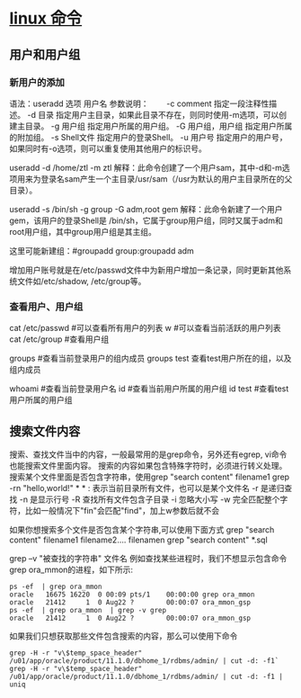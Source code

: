 # [linux 命令](https://github.com/zhizunbao84/mygitblog/issues/13)

## 用户和用户组
### 新用户的添加

语法：useradd 选项 用户名
参数说明：
　　-c comment 指定一段注释性描述。
       -d 目录 指定用户主目录，如果此目录不存在，则同时使用-m选项，可以创建主目录。
       -g 用户组 指定用户所属的用户组。
       -G 用户组，用户组 指定用户所属的附加组。
       -s Shell文件 指定用户的登录Shell。
       -u 用户号 指定用户的用户号，如果同时有-o选项，则可以重复使用其他用户的标识号。

useradd -d /home/ztl -m ztl
解释：此命令创建了一个用户sam，其中-d和-m选项用来为登录名sam产生一个主目录/usr/sam（/usr为默认的用户主目录所在的父目录）。

useradd -s /bin/sh -g group -G adm,root gem
解释：此命令新建了一个用户gem，该用户的登录Shell是 /bin/sh，它属于group用户组，同时又属于adm和root用户组，其中group用户组是其主组。

这里可能新建组：#groupadd group:groupadd adm

增加用户账号就是在/etc/passwd文件中为新用户增加一条记录，同时更新其他系统文件如/etc/shadow, /etc/group等。

### 查看用户、用户组
cat /etc/passwd     #可以查看所有用户的列表
w                   #可以查看当前活跃的用户列表
cat /etc/group      #查看用户组

groups   #查看当前登录用户的组内成员
groups test 查看test用户所在的组，以及组内成员
 
whoami   #查看当前登录用户名
id               #查看当前用户所属的用户组
id test      #查看test用户所属的用户组

## 搜索文件内容
搜索、查找文件当中的内容，一般最常用的是grep命令，另外还有egrep, vi命令也能搜索文件里面内容。
搜索的内容如果包含特殊字符时，必须进行转义处理。
搜索某个文件里面是否包含字符串，使用grep "search content" filename1
    grep -rn "hello,world!" *
    * : 表示当前目录所有文件，也可以是某个文件名
    -r 是递归查找
    -n 是显示行号
    -R 查找所有文件包含子目录
    -i 忽略大小写
    -w 完全匹配整个字符，比如一般情况下"fin"会匹配"find"，加上w参数后就不会

如果你想搜索多个文件是否包含某个字符串,可以使用下面方式
grep "search content" filename1 filename2.... filenamen
grep "search content" *.sql


grep –v "被查找的字符串" 文件名
例如查找某些进程时，我们不想显示包含命令grep ora_mmon的进程，如下所示:
```
ps -ef  | grep ora_mmon  
oracle   16675 16220  0 00:09 pts/1    00:00:00 grep ora_mmon
oracle   21412     1  0 Aug22 ?        00:00:07 ora_mmon_gsp
ps -ef  | grep ora_mmon  | grep -v grep
oracle   21412     1  0 Aug22 ?        00:00:07 ora_mmon_gsp
```

如果我们只想获取那些文件包含搜索的内容，那么可以使用下命令
```
grep -H -r "v\$temp_space_header" /u01/app/oracle/product/11.1.0/dbhome_1/rdbms/admin/ | cut -d: -f1`
grep -H -r "v\$temp_space_header" /u01/app/oracle/product/11.1.0/dbhome_1/rdbms/admin/ | cut -d: -f1 | uniq
```
